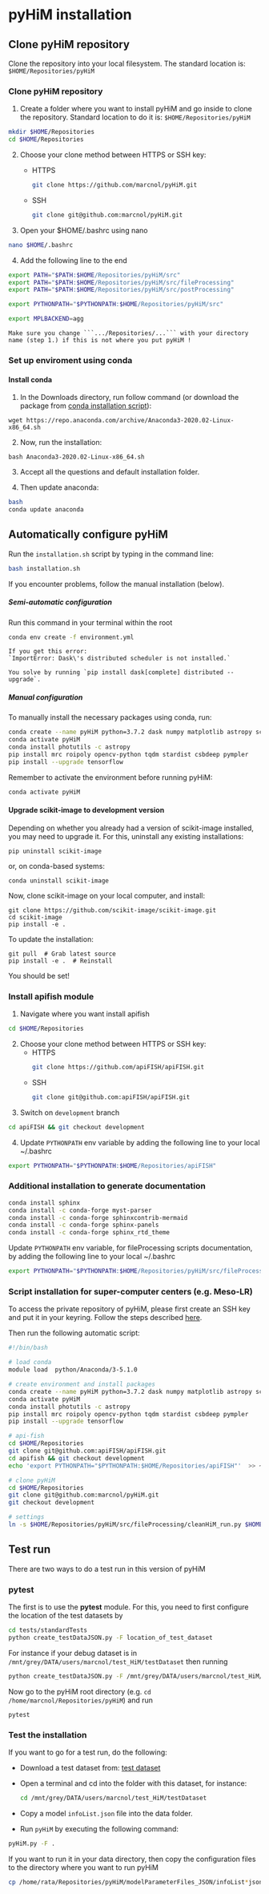 # pyHiM installation

## Clone pyHiM repository

Clone the repository into your local filesystem. The standard location is: ```$HOME/Repositories/pyHiM```

### Clone pyHiM repository

1. Create a folder where you want to install pyHiM and go inside to clone the repository. Standard location to do it is: ```$HOME/Repositories/pyHiM```

```bash
mkdir $HOME/Repositories
cd $HOME/Repositories
```

2. Choose your clone method between HTTPS or SSH key:
    - HTTPS
      ```bash
      git clone https://github.com/marcnol/pyHiM.git
      ```
    - SSH
      ```bash
      git clone git@github.com:marcnol/pyHiM.git
      ```

3. Open your $HOME/.bashrc using nano

```bash
nano $HOME/.bashrc
```

4. Add the following line to the end

```sh
export PATH="$PATH:$HOME/Repositories/pyHiM/src"
export PATH="$PATH:$HOME/Repositories/pyHiM/src/fileProcessing"
export PATH="$PATH:$HOME/Repositories/pyHiM/src/postProcessing"

export PYTHONPATH="$PYTHONPATH:$HOME/Repositories/pyHiM/src"

export MPLBACKEND=agg
```

```{note}
Make sure you change ```.../Repositories/...``` with your directory name (step 1.) if this is not where you put pyHiM !
```

### Set up enviroment using conda

#### Install conda

1. In the Downloads directory, run follow command (or download the package from [conda installation script](https://www.anaconda.com/products/individual)):
```
wget https://repo.anaconda.com/archive/Anaconda3-2020.02-Linux-x86_64.sh
```
2. Now, run the installation:
```
bash Anaconda3-2020.02-Linux-x86_64.sh
```

3. Accept all the questions and default installation folder.

4. Then update anaconda:
```bash
bash
conda update anaconda
```

## Automatically configure pyHiM

Run the ```installation.sh``` script by typing in the command line:

```sh
bash installation.sh
```

If you encounter problems, follow the manual installation (below).

##### Semi-automatic configuration

Run this command in your terminal within the root 

```sh
conda env create -f environment.yml
```

```{note}
If you get this error:
`ImportError: Dask\'s distributed scheduler is not installed.`

You solve by running `pip install dask[complete] distributed --upgrade`.
```

##### Manual configuration

To manually install the necessary packages using conda, run:

```sh
conda create --name pyHiM python=3.7.2 dask numpy matplotlib astropy scikit-learn pandas
conda activate pyHiM
conda install photutils -c astropy
pip install mrc roipoly opencv-python tqdm stardist csbdeep pympler
pip install --upgrade tensorflow
```

Remember to activate the environment before running pyHiM:

```sh
conda activate pyHiM
```

#### Upgrade scikit-image to development version

Depending on whether you already had a version of scikit-image installed, you may need to upgrade it. For this, uninstall any existing installations:

```
pip uninstall scikit-image
```

or, on conda-based systems:

```
conda uninstall scikit-image
```

Now, clone scikit-image on your local computer, and install:

```
git clone https://github.com/scikit-image/scikit-image.git
cd scikit-image
pip install -e .
```

To update the installation:

```
git pull  # Grab latest source
pip install -e .  # Reinstall
```

You should be set!

### Install apifish module

1. Navigate where you want install apifish
```bash
cd $HOME/Repositories
```

2. Choose your clone method between HTTPS or SSH key:
    - HTTPS
      ```bash
      git clone https://github.com/apiFISH/apiFISH.git
      ```
    - SSH
      ```bash
      git clone git@github.com:apiFISH/apiFISH.git
      ```
3. Switch on `development` branch
```bash
cd apiFISH && git checkout development
```

4. Update `PYTHONPATH` env variable by adding the following line to your local ~/.bashrc

```sh
export PYTHONPATH="$PYTHONPATH:$HOME/Repositories/apiFISH"
```

### Additional installation to generate documentation

```sh
conda install sphinx
conda install -c conda-forge myst-parser
conda install -c conda-forge sphinxcontrib-mermaid
conda install -c conda-forge sphinx-panels
conda install -c conda-forge sphinx_rtd_theme
```
Update `PYTHONPATH` env variable, for fileProcessing scripts documentation, by adding the following line to your local ~/.bashrc

```sh
export PYTHONPATH="$PYTHONPATH:$HOME/Repositories/pyHiM/src/fileProcessing"
```


### Script installation for super-computer centers (e.g. Meso-LR)

To access the private repository of pyHiM, please first create an SSH key and put it in your keyring. Follow the steps described [here](https://docs.github.com/en/github/authenticating-to-github/generating-a-new-ssh-key-and-adding-it-to-the-ssh-agent).

Then run the following automatic script:

```sh
#!/bin/bash

# load conda
module load  python/Anaconda/3-5.1.0

# create environment and install packages
conda create --name pyHiM python=3.7.2 dask numpy matplotlib astropy scikit-learn pandas
conda activate pyHiM
conda install photutils -c astropy
pip install mrc roipoly opencv-python tqdm stardist csbdeep pympler
pip install --upgrade tensorflow

# api-fish
cd $HOME/Repositories
git clone git@github.com:apiFISH/apiFISH.git
cd apifish && git checkout development
echo 'export PYTHONPATH="$PYTHONPATH:$HOME/Repositories/apiFISH"'  >> ~/.bashrc

# clone pyHiM
cd $HOME/Repositories
git clone git@github.com:marcnol/pyHiM.git
git checkout development

# settings
ln -s $HOME/Repositories/pyHiM/src/fileProcessing/cleanHiM_run.py $HOME/bin/cleanHiM

```

## Test run

There are two ways to do a test run in this version of pyHiM

### pytest

The first is to use the **pytest** module. For this, you need to first configure the location of the test datasets by

```sh
cd tests/standardTests
python create_testDataJSON.py -F location_of_test_dataset
```

For instance if your debug dataset is in ```/mnt/grey/DATA/users/marcnol/test_HiM/testDataset``` then running

```sh
python create_testDataJSON.py -F /mnt/grey/DATA/users/marcnol/test_HiM/testDataset
```

Now go to the pyHiM root directory (e.g. ```cd /home/marcnol/Repositories/pyHiM```) and run

```
pytest
```



### Test the installation

If you want to go for a test run, do the following:

- Download a test dataset from: [test dataset](https://zenodo.org/record/6351755)

- Open a terminal and cd into the folder with this dataset, for instance:

  ```sh
  cd /mnt/grey/DATA/users/marcnol/test_HiM/testDataset
  ```

- Copy a model `infoList.json` file into the data folder.
- Run `pyHiM` by executing the following command:

```bash
pyHiM.py -F .
```

If you want to run it in your data directory, then copy the configuration files to the directory where you want to run pyHiM

```bash
cp /home/rata/Repositories/pyHiM/modelParameterFiles_JSON/infoList*json path-to-your-directory
```

